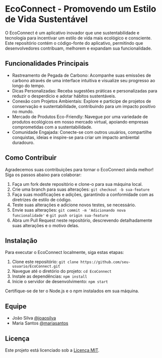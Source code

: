 # EcoConnect - Promovendo um Estilo de Vida Sustentável

O EcoConnect é um aplicativo inovador que une sustentabilidade e tecnologia para incentivar um estilo de vida mais ecológico e consciente. Este repositório contém o código-fonte do aplicativo, permitindo que desenvolvedores contribuam, melhorem e expandam sua funcionalidade.

## Funcionalidades Principais

- Rastreamento de Pegada de Carbono: Acompanhe suas emissões de carbono através de uma interface intuitiva e visualize seu progresso ao longo do tempo.
- Dicas Personalizadas: Receba sugestões práticas e personalizadas para reduzir o desperdício e adotar hábitos sustentáveis.
- Conexão com Projetos Ambientais: Explore e participe de projetos de conservação e sustentabilidade, contribuindo para um impacto positivo no mundo.
- Mercado de Produtos Eco-Friendly: Navegue por uma variedade de produtos ecológicos em nosso mercado virtual, apoiando empresas comprometidas com a sustentabilidade.
- Comunidade Engajada: Conecte-se com outros usuários, compartilhe conquistas, ideias e inspire-se para criar um impacto ambiental duradouro.

## Como Contribuir

Agradecemos suas contribuições para tornar o EcoConnect ainda melhor! Siga os passos abaixo para colaborar:

1. Faça um fork deste repositório e clone-o para sua máquina local.
2. Crie uma branch para suas alterações: `git checkout -b sua-feature`
3. Faça suas modificações e adições, garantindo a conformidade com as diretrizes de estilo de código.
4. Teste suas alterações e adicione novos testes, se necessário.
5. Envie suas alterações: `git commit -m 'Adicionando nova funcionalidade'` e `git push origin sua-feature`
6. Abra um Pull Request neste repositório, descrevendo detalhadamente suas alterações e o motivo delas.

## Instalação

Para executar o EcoConnect localmente, siga estas etapas:

1. Clone este repositório: `git clone https://github.com/seu-usuario/EcoConnect.git`
2. Navegue até o diretório do projeto: `cd EcoConnect`
3. Instale as dependências: `npm install`
4. Inicie o servidor de desenvolvimento: `npm start`

Certifique-se de ter o Node.js e o npm instalados em sua máquina.

## Equipe

- João Silva [@joaosilva](https://github.com/joaosilva)
- Maria Santos [@mariasantos](https://github.com/mariasantos)

## Licença

Este projeto está licenciado sob a [Licença MIT](https://opensource.org/licenses/MIT).
